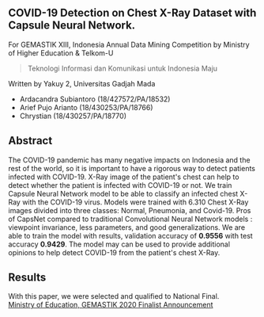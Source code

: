 ## COVID-19 Detection on Chest X-Ray Dataset with Capsule Neural Network.
For GEMASTIK XIII, Indonesia Annual Data Mining Competition by Ministry of Higher Education & Telkom-U
> Teknologi Informasi dan Komunikasi untuk Indonesia Maju

Written by Yakuy 2, Universitas Gadjah Mada
- Ardacandra Subiantoro (18/427572/PA/18532)
- Arief Pujo Arianto (18/430253/PA/18766)
- Chrystian (18/430257/PA/18770)
## Abstract
The COVID-19 pandemic has many negative impacts on Indonesia and the rest of the world, so it is important to have a rigorous way to detect patients infected with COVID-19. X-Ray image of the patient's chest can help to detect whether the patient is infected with COVID-19 or not. We train Capsule Neural Network model to be able to classify an infected chest X-Ray with the COVID-19 virus. Models were trained with 6.310 Chest X-Ray images divided into three classes: Normal, Pneumonia, and Covid-19. Pros of CapsNet compared to traditional Convolutional Neural Network models : viewpoint invariance, less parameters, and good generalizations. We are able to train the model with results, validation accuracy of **0.9556** with test accuracy **0.9429**. The model may can be used to provide additional opinions to help detect COVID-19 from the patient's chest X-Ray.
## Results
With this paper, we were selected and qualified to National Final.<br> 
[Ministry of Education, GEMASTIK 2020 Finalist Announcement](https://pusatprestasinasional.kemdikbud.go.id/wp-content/uploads/2020/09/Finalis-Gemastik-2020.pdf)
